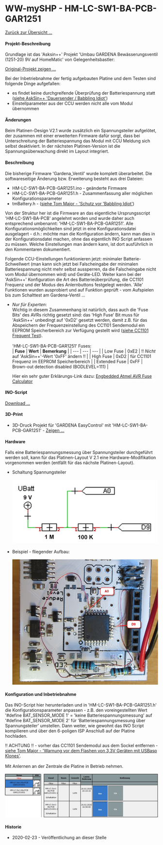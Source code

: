 # WW-mySHP - HM-LC-SW1-BA-PCB-GAR1251

[Zurück zur Übersicht ...](../README.md)

#### Projekt-Beschreibung

 Grundlage ist das 'Asksin++' Projekt 'Umbau GARDENA Bewässerungsventil (1251-20) 9V auf HomeMatic' von Gelegenheitsbastler:

[Original-Projekt zeigen ...](https://homematic-forum.de/forum/viewtopic.php?f=76&t=49719&p=498577&hilit=HomeMatic+Gardena+Ventil)

Bei der Inbetriebnahme der fertig aufgebauten Platine und dem Testen sind folgende Dinge aufgefallen:
- es findet keine durchgreifende Überprüfung der Batteriespannung statt ([siehe AskSin++ 'Dauersender / Babbling Idiot'](https://asksinpp.de/Grundlagen/FAQ/babbling_idiot.html))
- Einstellparameter aus der CCU werden nicht alle vom Modul übernommen

#### Änderungen
Beim Platinen-Design V2.1 wurde zusätzlich ein Spannungsteiler aufgelötet, der zusammen mit einer erweiterten Firmware dafür sorgt, dass bei Unterschreitung der Batteriespannung das Modul mit CCU Meldung sich selbst deaktiviert. In der nächsten Platinen-Version ist die Spannungsüberwachung direkt im Layout integriert.

#### Beschreibung
Die bisherige Firmware 'Gardena_Ventil' wurde komplett überarbeitet. Die softwareseitige Änderung bzw. Erweiterung besteht aus drei Dateien:

- HM-LC-SW1-BA-PCB-GAR1251.ino - geänderte Firmware
- HM-LC-SW1-BA-PCB-GAR1251.h - Zusammenfassung aller möglichen Konfigurationsparameter
- tmBattery.h - ([siehe Tom Major - 'Schutz vor 'Babbling Idiot'](https://github.com/TomMajor/SmartHome/tree/master/Info/Babbling%20Idiot%20Protection/))

Von der Struktur her ist die Firmware an das eigentliche Ursprungsscript 'HM-LC-SW1-BA-PCB' angelehnt worden und wurde daher auch entsprechend umbenannt: 'HM-LC-SW1-BA-PCB-GAR1251'. Alle Konfigurationsmöglichkeiten sind jetzt in eine Konfigurationsdatei ausgelagert - d.h.: möchte man die Konfiguration ändern, kann man dies in der Konfigurationsdatei machen, ohne das eigentlich INO Script anfassen zu müssen. Welche Einstellungen man ändern kann, ist dort ausführlich in den Kommentaren dokumentiert.

 Folgende CCU-Einstellungen funktionieren jetzt: minimaler Batterie-Schwellwert (man kann sich jetzt bei Falscheingabe der minimalen Batteriespannung nicht mehr selbst aussperren, da die Falscheingabe nicht vom Modul übernommen wird) und Geräte-LED. Weiter kann bei der 'AskSin++' Konfiguration die Art des Batterieüberprüfung, die CC1101 Frequenz und der Modus des Anlernbuttons festgelegt werden. 'Alle' Funktionen wurden ausprobiert und auf Funktion geprüft - vom Aufspielen bis zum Schalttest am Gardena-Ventil ...

 - _Nur für Experten_:<br>Wichtig in diesem Zusammenhang ist natürlich, dass auch die 'Fuse Bits'
 des AVRs richtig gesetzt sind: das 'High Fuse' Bit muss für 'AskSin++' unbedingt auf '0xD2' gesetzt werden, damit z.B. für das Abspeichern der Frequenzeinstellung des CC1101 Sendemodul ein EEPROM Speicherbereich zur Verfügung gestellt wird ([siehe CC1101 Frequent Test](https://asksinpp.de/Grundlagen/FAQ/Fehlerhafte_CC1101.html)).<br><br>
 'HM-LC-SW1-BA-PCB-GAR1251' Fuses:<br>
   | **Fuse** | **Wert** | **Bemerkung** |
   | --- | --- | --- |
   | Low Fuse | 0xE2 | !! _Nicht_ auf 'AskSin++'-Wert '0xFF' ändern !! |
   | High Fuse | 0xD2 | für CC1101 Frequenz im EEPROM Speicherbereich |
   | Extended Fuse | 0xFF |  Brown-out detection disabled (BODLEVEL=111) |

   Hier ein sehr guter Erklärungs-Link dazu:
   [Engbedded Atmel AVR Fuse Calculator](http://www.engbedded.com/fusecalc?P=ATmega328P&V_LOW=0xE2&V_HIGH=0xD2&V_EXTENDED=0xFF&O_HEX=Apply+values)

#### INO-Script
  [Download ...](./bin/HM-LC-SW1-BA-PCB-GAR1251_20200221.zip)

#### 3D-Print
  - 3D-Druck Projekt für 'GARDENA EasyControl' mit 'HM-LC-SW1-BA-PCB-GAR1251' - [Zeigen ...](https://github.com/wolwin/WW-my3DP/blob/master/3DP_GARDENA_EasyControl/README.md)

#### Hardware
Falls eine Batteriespannungsmessung über Spannungsteiler durchgeführt werden soll, kann für das Platinen-Layout V 2.1 eine Hardware-Modifikation vorgenommen werden (entfällt für das nächste Platinen-Layout).
- Schaltung Spannungsteiler
<br><br>
![WW-mySHP - HM-LC-SW1-BA-PCB-GAR1251](./img/SHP_HM-LC-SW1-BA-PCB-GAR1251_01.jpg "HM-LC-SW1-BA-PCB-GAR1251 - Spannungsteiler")
<br><br>
- Beispiel - fliegender Aufbau:
<br><br>
![WW-mySHP - HM-LC-SW1-BA-PCB-GAR1251](./img/SHP_HM-LC-SW1-BA-PCB-GAR1251_02.jpg "HM-LC-SW1-BA-PCB-GAR1251 - Platine")

#### Konfiguration und Inbetriebnahme
Das INO-Script hier herunterladen und in 'HM-LC-SW1-BA-PCB-GAR1251.h' die Konfigurationsparameter anpassen - z.B. den voreingestellten Wert '#define BAT_SENSOR_MODE 1' = 'keine Batteriespannungsmessung' auf '#define BAT_SENSOR_MODE 2' für 'Batteriespannungsmessung über Spannungsteiler' umstellen. Dann weiter, wie gewohnt das INO Script kompilieren und über den 6-poligen ISP Anschluß auf der Platine hochladen.

!! ACHTUNG !! - vorher das CC1101 Sendemodul aus dem Sockel entfernen - [siehe Tom Major - 'Warnung vor dem Flashen von 3,3V Geräten mit USBasp Klones'](https://github.com/TomMajor/SmartHome/tree/master/Info/Warnung_Flashen_33_USBasp_Klones/).
<br><br>
Mit Anlernen an der Zentrale die Platine in Betrieb nehmen.
<br><br>
![WW-mySHP - HM-LC-SW1-BA-PCB-GAR1251](./img/SHP_HM-LC-SW1-BA-PCB-GAR1251_03.jpg "HM-LC-SW1-BA-PCB-GAR1251 - CCU")

#### Historie
- 2020-02-23 - Veröffentlichung an dieser Stelle
